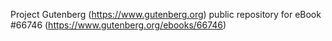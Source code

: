 Project Gutenberg (https://www.gutenberg.org) public repository for
eBook #66746 (https://www.gutenberg.org/ebooks/66746)
